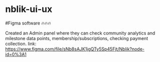 # nblik-ui-ux
#Figma software 🔥🔥🔥


Created an Admin panel where they can check community analytics and milestone data points, membership/subscriptions, checking payment collection.
link:  https://www.figma.com/file/sNb8sAJK1jgQTy5Sp45Fjt/Nblik?node-id=0%3A1
